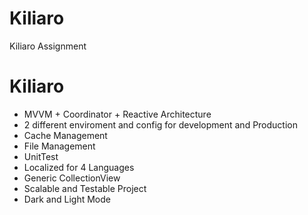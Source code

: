 # Kiliaro
Kiliaro Assignment

# Kiliaro

- MVVM + Coordinator + Reactive Architecture
- 2 different enviroment and config for development and Production
- Cache Management
- File Management
- UnitTest
- Localized for 4 Languages
- Generic CollectionView
- Scalable and Testable Project
- Dark and Light Mode
